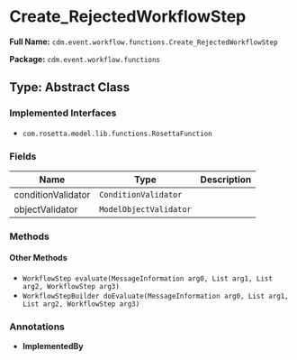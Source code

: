 # Create_RejectedWorkflowStep

**Full Name:** `cdm.event.workflow.functions.Create_RejectedWorkflowStep`

**Package:** `cdm.event.workflow.functions`

## Type: Abstract Class

### Implemented Interfaces

- `com.rosetta.model.lib.functions.RosettaFunction`

### Fields

| Name | Type | Description |
|------|------|-------------|
| conditionValidator | `ConditionValidator` |  |
| objectValidator | `ModelObjectValidator` |  |

### Methods

#### Other Methods

- `WorkflowStep evaluate(MessageInformation arg0, List arg1, List arg2, WorkflowStep arg3)`
- `WorkflowStepBuilder doEvaluate(MessageInformation arg0, List arg1, List arg2, WorkflowStep arg3)`

### Annotations

- **ImplementedBy**

